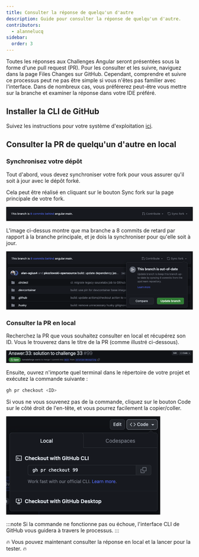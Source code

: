 ```yaml
---
title: Consulter la réponse de quelqu'un d'autre
description: Guide pour consulter la réponse de quelqu'un d'autre.
contributors:
  - alannelucq
sidebar:
  order: 3
---
```


Toutes les réponses aux Challenges Angular seront présentées sous la forme d'une pull request (PR). Pour les consulter
et
les suivre, naviguez dans la page Files Changes sur GitHub. Cependant, comprendre et suivre ce processus peut ne pas
être simple si vous n'êtes pas familier avec l'interface. Dans de nombreux cas, vous préférerez peut-être vous mettre
sur la branche et examiner la réponse dans votre IDE préféré.

## Installer la CLI de GitHub

Suivez les instructions pour votre système d'exploitation [ici](https://github.com/cli/cli#installation).

## Consulter la PR de quelqu'un d'autre en local

### Synchronisez votre dépôt

Tout d'abord, vous devez synchroniser votre fork pour vous assurer qu'il soit à jour avec le dépôt forké.

Cela peut être réalisé en cliquant sur le bouton Sync fork sur la page principale de votre fork.

![Sync project header](../../../../assets/fork-sync.png)

L'image ci-dessus montre que ma branche a 8 commits de retard par rapport à la branche principale, et je dois la
synchroniser pour qu'elle soit à jour.

![Sync project update modal](../../../../assets/sync-fork-update.png)

### Consulter la PR en local

Recherchez la PR que vous souhaitez consulter en local et récupérez son ID. Vous le trouverez dans le titre de la
PR (comme illustré ci-dessous).

![PR header](../../../../assets/PR-header.png)

Ensuite, ouvrez n'importe quel terminal dans le répertoire de votre projet et exécutez la commande suivante :

```bash
gh pr checkout <ID>
```

Si vous ne vous souvenez pas de la commande, cliquez sur le bouton Code sur le côté droit de l'en-tête, et vous pourrez
facilement la copier/coller.

![PR code modal](../../../../assets/PR-code-btn-modal.png)

:::note
Si la commande ne fonctionne pas ou échoue, l'interface CLI de GitHub vous guidera à travers le processus.
:::

🔥 Vous pouvez maintenant consulter la réponse en local et la lancer pour la tester. 🔥

<!-- gh repo set-default -->
